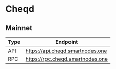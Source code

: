 # Cheqd
## Mainnet
Type | Endpoint
------------ | -------------
API | https://api.cheqd.smartnodes.one
RPC | https://rpc.cheqd.smartnodes.one
